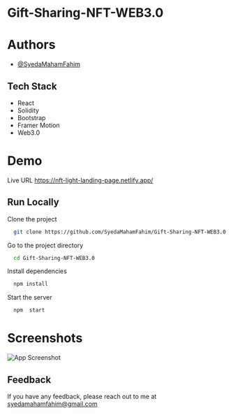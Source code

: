 # Gift-Sharing-NFT-WEB3.0


# Authors

- [@SyedaMahamFahim](https://github.com/SyedaMahamFahim/)

## Tech Stack
- React
- Solidity
- Bootstrap
- Framer Motion
- Web3.0


# Demo

Live URL
https://nft-light-landing-page.netlify.app/


## Run Locally

Clone the project

```bash
  git clone https://github.com/SyedaMahamFahim/Gift-Sharing-NFT-WEB3.0
```

Go to the project directory

```bash
  cd Gift-Sharing-NFT-WEB3.0
```

Install dependencies

```bash
  npm install
```

Start the server

```bash
  npm  start
```


# Screenshots

![App Screenshot](https://user-images.githubusercontent.com/79671325/189183858-f25a314f-2a3a-4548-9d27-e9eb67ee4c35.png)





## Feedback

If you have any feedback, please reach out to me at syedamahamfahim@gmail.com

